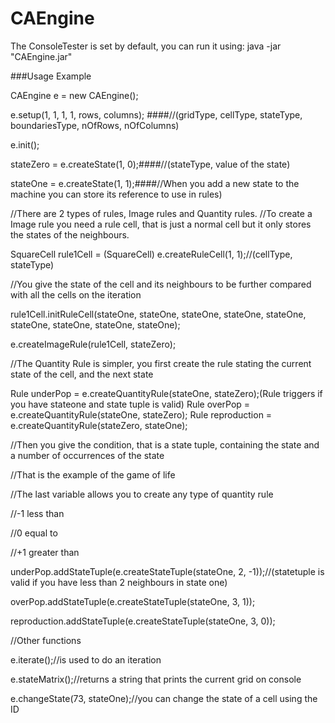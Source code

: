 # CAEngine

The ConsoleTester is set by default, you can run it using:
java -jar "CAEngine.jar" 

###Usage Example

CAEngine e = new CAEngine();

e.setup(1, 1, 1, 1, rows, columns); ####//(gridType, cellType, stateType, boundariesType, nOfRows, nOfColumns)

e.init();

stateZero = e.createState(1, 0);####//(stateType, value of the state)

stateOne = e.createState(1, 1);####//When you add a new state to the machine you can store its reference to use in rules)

      
//There are 2 types of rules, Image rules and Quantity rules.
//To create a Image rule you need a rule cell, that is just a normal cell but it only stores the states of the neighbours.

SquareCell rule1Cell = (SquareCell) e.createRuleCell(1, 1);//(cellType, stateType)

//You give the state of the cell and its neighbours to be further compared with all the cells on the iteration

rule1Cell.initRuleCell(stateOne, stateOne, stateOne, stateOne, stateOne, stateOne, stateOne, stateOne, stateOne);

e.createImageRule(rule1Cell, stateZero);

//The Quantity Rule is simpler, you first create the rule stating the current state of the cell, and the next state  

Rule underPop = e.createQuantityRule(stateOne, stateZero);(Rule triggers if you have stateone and state tuple  is valid)
Rule overPop = e.createQuantityRule(stateOne, stateZero);
Rule reproduction = e.createQuantityRule(stateZero, stateOne);

//Then you give the condition, that is a state tuple, containing the state and a number of occurrences of the state

//That is the example of the game of life

//The last variable allows you to create any type of quantity rule

//-1 less than

//0 equal to

//+1 greater than

underPop.addStateTuple(e.createStateTuple(stateOne, 2, -1));//(statetuple is valid if you have less than 2 neighbours in state one)

overPop.addStateTuple(e.createStateTuple(stateOne, 3, 1));

reproduction.addStateTuple(e.createStateTuple(stateOne, 3, 0));


//Other functions

e.iterate();//is used to do an iteration

e.stateMatrix();//returns a string that prints the current grid on console

e.changeState(73, stateOne);//you can change the state of a cell using the ID

